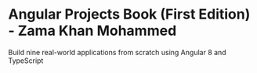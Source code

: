 # Angular Projects Book (First Edition) - Zama Khan Mohammed

Build nine real-world applications from scratch using Angular 8 and TypeScript
